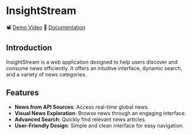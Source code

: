 # InsightStream

📽️ [Demo Video](https://github.com/Shankar-I/InsightStream-Navigate-the-News/raw/main/video.mp4)
📄 [Documentation](https://github.com/Shankar-I/InsightStream-Navigate-the-News/raw/main/news%20app%20Documentation.pdf)




## Introduction

InsightStream is a web application designed to help users discover and consume news efficiently. It offers an intuitive interface, dynamic search, and a variety of news categories.

## Features

- **News from API Sources**: Access real-time global news.
- **Visual News Exploration**: Browse news through an engaging interface.
- **Advanced Search**: Quickly find relevant news articles.
- **User-Friendly Design**: Simple and clean interface for easy navigation.


